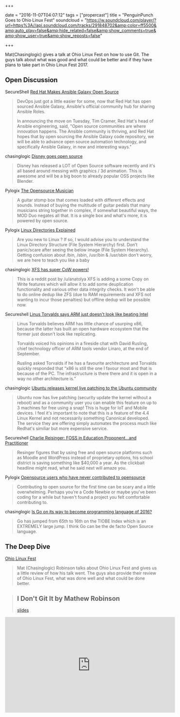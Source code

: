 
+++

date = "2016-11-07T04:07:12"
tags = ["propercast"] 
title = "PenguinPunch Goes to Ohio Linux Fest"
soundcloud = "https://w.soundcloud.com/player/?url=https%3A//api.soundcloud.com/tracks/291848702&amp;color=ff5500&amp;auto_play=false&amp;hide_related=false&amp;show_comments=true&amp;show_user=true&amp;show_reposts=false"

+++

Mat(Chasinglogic) gives a talk at Ohio Linux Fest on how to use Git. The guys 
talk about what was good and what could be better and if they have plans to 
take part in Ohio Linux Fest 2017.

## Open Discussion

SecureShell
[Red Hat Makes Ansible Galaxy Open Source](http://devproconnections.com/development/red-hat-makes-ansible-galaxy-open-source)

> DevOps just got a little easier for some, now that Red Hat has open sourced Ansible Galaxy, Ansible's official community hub for sharing Ansible Roles.
>
> In announcing the move on Tuesday, Tim Cramer, Red Hat's head of Ansible engineering, said, "Open source communities are where innovation happens. The Ansible community is thriving, and Red Hat hopes that by open sourcing the Ansible Galaxy code repository, we will be able to advance open source automation technology, and specifically Ansible Galaxy, in new and interesting ways."

chasinglogic
[Disney goes open source](http://disney.github.io/)

> Disney has released a LOT of Open Source software recently and it's all based around messing with graphics / 3d animation. This is awesome and will be a big boon to already popular OSS projects like Blender.

Pylogix
[The Opensource Musician](https://opensource.com/life/16/10/mod-duo-multiple-guitar-stomp-boxes-single-device)

> A guitar stomp box that comes loaded with different effects and sounds. Instead of buying the multitude of guitar pedals that many musicians string together in complex, if somewhat beautiful ways, the MOD Duo negates all that. It is a single box and what's more, it is powered by open source.

Pylogix
[Linux Directories Explained](http://www.2daygeek.com/linux-directory-structure-file-system-hierarchy/#)

> Are you new to Linux ? If so, I would advise you to understand the Linux Directory Structure (File System Hierarchy) first. Don’t panic/scare after seeing the below image (File System Hierarchy). Getting confusion about /bin, /sbin, /usr/bin & /usr/sbin don’t worry, we are here to teach you like a baby

chasinglogic
[XFS has super CoW powers!](https://www.reddit.com/r/linux/comments/577e11/xfs_has_gained_super_cow_powers_almost/)

> This is a reddit post by /u/anatolya 
> XFS is adding a some Copy on Write features which will allow it to add some deuplication functionality and various other data integrity checks. It won't be able to do online dedup like ZFS (due to RAM requirements and XFS not wanting to incur those penalties) but offline dedup will be possible now.

Secureshell
[Linus Torvalds says ARM just doesn't look like beating Intel](http://www.theregister.co.uk/2016/10/10/linus_torvalds_says_arm_just_doesnt_look_like_beating_intel/)

> Linus Torvalds believes ARM has little chance of usurping x86, because the latter has built an open hardware ecosystem that the former just doesn't look like replicating.
>
> Torvalds voiced his opinions in a fireside chat with David Rusling, chief technology officer of ARM tools vendor Linaro, at the end of September.
>
> Rusling asked Torvalds if he has a favourite architecture and Torvalds quickly responded that “x86 is still the one I favour most and that is because of the PC. The infrastructure is there there and it is open in a way no other architecture is.”

chasinglogic
[Ubuntu releases kernel live patching to the Ubuntu community](https://lists.ubuntu.com/archives/ubuntu-announce/2016-October/000214.html)

> Ubuntu now has live patching (security update the kernel without a reboot) and as a community user you can enable this feature on up to 3 machines for free using a snap! This is huge for IoT and Mobile devices.
> I feel it's important to note that this is a feature of the 4.4 Linux Kernel and not necessarily something Canonical developed. The service they are offering simply automates the process much like Redhat's similiar but more expensive service.

Secureshell
[Charlie Reisinger: FOSS in Education Proponent…and Practitioner](http://fossforce.com/2016/10/charlie-reisinger-foss-education-proponent-practitioner/)

> Resinger figures that by using free and open source platforms such as Moodle and WordPress instead of proprietary options, his school district is saving something like $40,000 a year. As the clickbait headline might read, what he said next will amaze you.

Pylogix
[Opensource users who have never contributed to opensource](http://www.firsttimersonly.com)

> Contributing to open source for the first time can be scary and a little overwhelming. Perhaps you're a Code Newbie or maybe you've been coding for a while but haven't found a project you felt comfortable contributing to.

chasinglogic
[Is Go on its way to become programming language of 2016?](http://www.tiobe.com/tiobe-index//)

> Go has jumped from 65th to 16th on the TIOBE Index which is an EXTREMELY large jump. I think Go can be the de facto Open Source language.

## The Deep Dive
[Ohio Linux Fest](https://ohiolinux.org) 

> Mat (Chasinglogic) Robinson talks about Ohio Linux Fest and gives us a little review of how his talk went. The guys also provide their review of Ohio Linux Fest, what was done well and what could be done better.

> ## I Don't Git It by Mathew Robinson
> [slides](https://drive.google.com/open?id=0BxlDvUJu8-NNYzRPenlVNkk5VkU)
<iframe width="560" height="315" src="https://www.youtube.com/embed/0zC8fprEw_M" frameborder="0" allowfullscreen></iframe>
